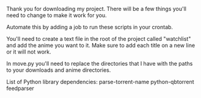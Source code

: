 Thank you for downloading my project. There will be a few things you'll need to change to make it work for you.

Automate this by adding a job to run these scripts in your crontab.

You'll need to create a text file in the root of the project called "watchlist" and add the anime you want to it. Make sure to add each title on a new line or it will not work.

In move.py you'll need to replace the directories that I have with the paths to your downloads and anime directories.



List of Python library dependencies:
parse-torrent-name
python-qbtorrent
feedparser
